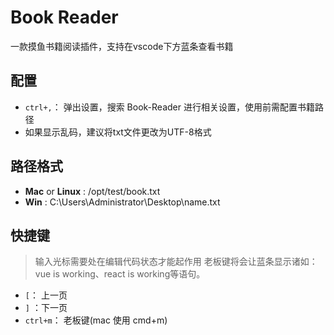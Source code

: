 # Book Reader

一款摸鱼书籍阅读插件，支持在vscode下方蓝条查看书籍

## 配置

+ `ctrl+,`： 弹出设置，搜索 Book-Reader 进行相关设置，使用前需配置书籍路径
+ 如果显示乱码，建议将txt文件更改为UTF-8格式

## 路径格式

- **Mac** or **Linux** : /opt/test/book.txt
- **Win** : C:\Users\Administrator\Desktop\name.txt

## 快捷键

> 输入光标需要处在编辑代码状态才能起作用
> 老板键将会让蓝条显示诸如：vue is working、react is working等语句。

- `[`： 上一页
- `]` ：下一页
- `ctrl+m`： 老板键(mac 使用 cmd+m)
